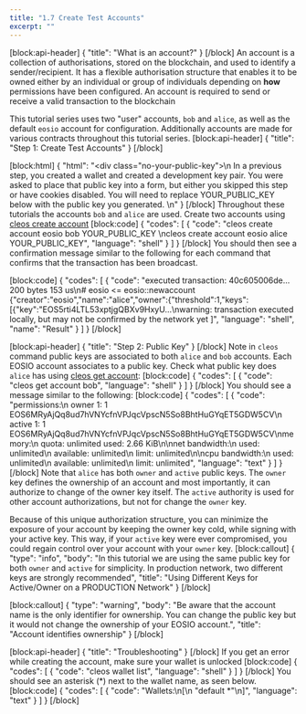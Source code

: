 ```yaml
---
title: "1.7 Create Test Accounts"
excerpt: ""
---
```

[block:api-header]
{
  "title": "What is an account?"
}
[/block]
An account is a collection of authorisations, stored on the blockchain, and used to identify a sender/recipient. It has a flexible authorisation structure that enables it to be owned either by an individual or group of individuals depending on **how** permissions have been configured. An account is required to send or receive a valid transaction to the blockchain

This tutorial series uses two "user" accounts, `bob` and `alice`, as well as the default `eosio` account for configuration. Additionally accounts are made for various contracts throughout this tutorial series.
[block:api-header]
{
  "title": "Step 1: Create Test Accounts"
}
[/block]

[block:html]
{
  "html": "<div class=\"no-your-public-key\">\n  In a previous step, you created a wallet and created a development key pair. You were asked to place that public key into a form, but either you skipped this step or have cookies disabled. You will need to replace YOUR_PUBLIC_KEY below with the public key you generated. \n</div>"
}
[/block]
Throughout these tutorials the accounts `bob` and `alice` are used. Create two accounts using [cleos create account](https://developers.eos.io/eosio-cleos/reference#cleos-create-account)
[block:code]
{
  "codes": [
    {
      "code": "cleos create account eosio bob YOUR_PUBLIC_KEY \ncleos create account eosio alice YOUR_PUBLIC_KEY",
      "language": "shell"
    }
  ]
}
[/block]
You should then see a confirmation message similar to the following for each command that confirms that the transaction has been broadcast.

[block:code]
{
  "codes": [
    {
      "code": "executed transaction: 40c605006de...  200 bytes  153 us\n#         eosio <= eosio::newaccount            {\"creator\":\"eosio\",\"name\":\"alice\",\"owner\":{\"threshold\":1,\"keys\":[{\"key\":\"EOS5rti4LTL53xptjgQBXv9HxyU...\nwarning: transaction executed locally, but may not be confirmed by the network yet    ]",
      "language": "shell",
      "name": "Result"
    }
  ]
}
[/block]

[block:api-header]
{
  "title": "Step 2: Public Key"
}
[/block]
Note in `cleos` command public keys are associated to both `alice` and `bob` accounts. Each EOSIO account associates to a public key. Check what public key does `alice` has using [cleos get account](https://developers.eos.io/eosio-cleos/reference#cleos-get-account):
[block:code]
{
  "codes": [
    {
      "code": "cleos get account bob",
      "language": "shell"
    }
  ]
}
[/block]
You should see a message similar to the following:
[block:code]
{
  "codes": [
    {
      "code": "permissions:\n     owner     1:    1 EOS6MRyAjQq8ud7hVNYcfnVPJqcVpscN5So8BhtHuGYqET5GDW5CV\n        active     1:    1 EOS6MRyAjQq8ud7hVNYcfnVPJqcVpscN5So8BhtHuGYqET5GDW5CV\nmemory:\n     quota:       unlimited  used:      2.66 KiB\n\nnet bandwidth:\n     used:               unlimited\n     available:          unlimited\n     limit:              unlimited\n\ncpu bandwidth:\n     used:               unlimited\n     available:          unlimited\n     limit:              unlimited",
      "language": "text"
    }
  ]
}
[/block]
Note that `alice` has both `owner` and `active` public keys. The `owner` key defines the ownership of an account and most importantly, it can authorize to change of the owner key itself. The `active` authority is used for other account authorizations, but not for change the `owner` key.

Because of this unique authorization structure, you can minimize the exposure of your account by keeping the owner key cold, while signing with your active key. This way, if your `active` key were ever compromised, you could regain control over your account with your `owner` key.
[block:callout]
{
  "type": "info",
  "body": "In this tutorial we are using the same public key for both `owner` and `active` for simplicity. In production network, two different keys are strongly recommended",
  "title": "Using Different Keys for Active/Owner on a PRODUCTION Network"
}
[/block]

[block:callout]
{
  "type": "warning",
  "body": "Be aware that the account name is the only identifier for ownership. You can change the public key but it would not change the ownership of your EOSIO account.",
  "title": "Account identifies ownership"
}
[/block]

[block:api-header]
{
  "title": "Troubleshooting"
}
[/block]
If you get an error while creating the account, make sure your wallet is unlocked
[block:code]
{
  "codes": [
    {
      "code": "cleos wallet list",
      "language": "shell"
    }
  ]
}
[/block]
You should see an asterisk (*) next to the wallet name, as seen below.
[block:code]
{
  "codes": [
    {
      "code": "Wallets:\n[\n  \"default *\"\n]",
      "language": "text"
    }
  ]
}
[/block]